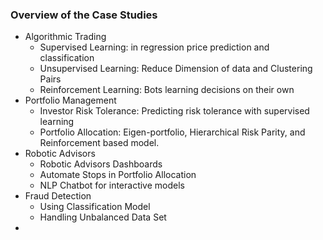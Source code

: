 ### Overview of the Case Studies
* Algorithmic Trading
    * Supervised Learning: in regression price prediction and classification
    * Unsupervised Learning: Reduce Dimension of data and Clustering Pairs
    * Reinforcement Learning: Bots learning decisions on their own
* Portfolio Management
    * Investor Risk Tolerance: Predicting risk tolerance with supervised learning
    * Portfolio Allocation: Eigen-portfolio, Hierarchical Risk Parity, and Reinforcement based model. 
* Robotic Advisors
    * Robotic Advisors Dashboards
    * Automate Stops in Portfolio Allocation
    * NLP Chatbot for interactive models
* Fraud Detection
    * Using Classification Model
    * Handling Unbalanced Data Set
* 
